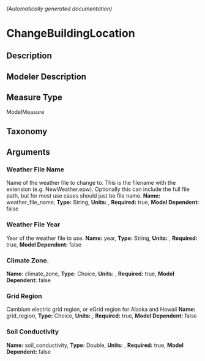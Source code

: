 

###### (Automatically generated documentation)

# ChangeBuildingLocation

## Description


## Modeler Description


## Measure Type
ModelMeasure

## Taxonomy


## Arguments


### Weather File Name
Name of the weather file to change to. This is the filename with the extension (e.g. NewWeather.epw). Optionally this can include the full file path, but for most use cases should just be file name.
**Name:** weather_file_name,
**Type:** String,
**Units:** ,
**Required:** true,
**Model Dependent:** false

### Weather File Year
Year of the weather file to use.
**Name:** year,
**Type:** String,
**Units:** ,
**Required:** true,
**Model Dependent:** false

### Climate Zone.

**Name:** climate_zone,
**Type:** Choice,
**Units:** ,
**Required:** true,
**Model Dependent:** false

### Grid Region
Cambium electric grid region, or eGrid region for Alaska and Hawaii
**Name:** grid_region,
**Type:** Choice,
**Units:** ,
**Required:** true,
**Model Dependent:** false

### Soil Conductivity

**Name:** soil_conductivity,
**Type:** Double,
**Units:** ,
**Required:** true,
**Model Dependent:** false




